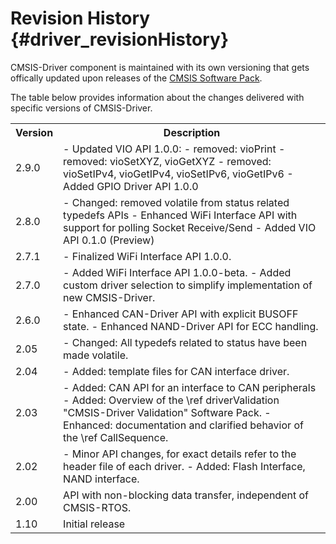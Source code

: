 # Revision History {#driver_revisionHistory}

CMSIS-Driver component is maintained with its own versioning that gets offically updated upon releases of the [CMSIS Software Pack](../General/cmsis_pack.html).

The table below provides information about the changes delivered with specific versions of CMSIS-Driver.

<table class="cmtable" summary="Revision History">
    <tr>
      <th>Version</th>
      <th>Description</th>
    </tr>
    <tr>
      <td>2.9.0</td>
      <td>
        - Updated VIO API 1.0.0:
          - removed: vioPrint
          - removed: vioSetXYZ, vioGetXYZ
          - removed: vioSetIPv4, vioGetIPv4, vioSetIPv6, vioGetIPv6
        - Added GPIO Driver API 1.0.0
      </td>
    </tr>
    <tr>
      <td>2.8.0</td>
      <td>
        - Changed: removed volatile from status related typedefs APIs
        - Enhanced WiFi Interface API with support for polling Socket Receive/Send
        - Added VIO API 0.1.0 (Preview)
      </td>
    </tr>
    <tr>
      <td>2.7.1</td>
      <td>
        - Finalized WiFi Interface API 1.0.0.
      </td>
    </tr>
    <tr>
      <td>2.7.0</td>
      <td>
        - Added WiFi Interface API 1.0.0-beta.
        - Added custom driver selection to simplify implementation of new CMSIS-Driver.
      </td>
    </tr>
    <tr>
      <td>2.6.0</td>
      <td>
        - Enhanced CAN-Driver API with explicit BUSOFF state.
        - Enhanced NAND-Driver API for ECC handling.
      </td>
    </tr>
    <tr>
      <td>2.05</td>
      <td>
        - Changed: All typedefs related to status have been made volatile.
      </td>
    </tr>
    <tr>
      <td>2.04</td>
      <td>
        - Added: template files for CAN interface driver.
      </td>
    </tr>
    <tr>
      <td>2.03</td>
      <td>
        - Added: CAN API for an interface to CAN peripherals
        - Added: Overview of the \ref driverValidation "CMSIS-Driver Validation" Software Pack.
        - Enhanced: documentation and clarified behavior of the \ref CallSequence.
      </td>
    </tr>
    <tr>
      <td>2.02</td>
      <td>
        - Minor API changes, for exact details refer to the header file of each driver.
        - Added: Flash Interface, NAND interface.
      </td>
    </tr>
    <tr>
      <td>2.00</td>
      <td>API with non-blocking data transfer, independent of CMSIS-RTOS.</td>
    </tr>
    <tr>
      <td>1.10</td>
      <td>Initial release</td>
    </tr>
</table>

